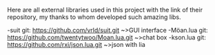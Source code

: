 Here are all external libraries used in this project with the link of their repository, my thanks to whom developed such amazing libs.

-suit       git: https://github.com/vrld/suit.git           ~>GUI interface
-Möan.lua   git: https://github.com/twentytwoo/Moan.lua.git ~>chat box
-kson.lua   git: https://github.com/rxi/json.lua.git        ~>json with lia